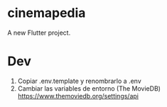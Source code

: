 # cinemapedia

A new Flutter project.

# Dev
1. Copiar .env.template y renombrarlo a .env
2. Cambiar las variables de entorno (The MovieDB) https://www.themoviedb.org/settings/api